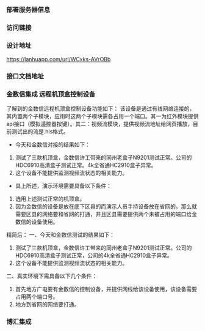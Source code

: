 ### 部署服务器信息


### 访问链接

### 设计地址
https://lanhuapp.com/url/WCxks-AVrOBb


### 接口文档地址

### 金数信集成 远程机顶盒控制设备

了解到的金数信远程机顶盒控制设备功能如下：
该设备是通过有线网络连接的，其内置两个子模块，应用时这两个子模块需各占用一个端口。其一为红外模块提供api接口（模拟遥控器按键）。其二：视频流模块，提供视频流地址给网页播放，目前测试出的流是.hls格式。

- 今天和金数信对接的结果如下：
1. 测试了三款机顶盒，金数信许工带来的同州老盒子N9201测试正常。公司的HDC6910高清盒子测试正常。4k全省通HC2910盒子异常。
2. 这个设备不能提供监测视频流状态的相关能力。

- 具上所述，演示环境需要具备以下条件：
1. 选用上述测试正常的机顶盒。
2. 因为金数信的设备是放在底下区县的而演示人员手持设备放在省网的。那么就需要区县的网络要和省网的打通，并且区县需要提供两个未被占用的端口给金数信的设备使用。


精简后：
一、今天和金数信测试的结果如下：
1. 测试了三款机顶盒，金数信许工带来的同州老盒子N9201测试正常。公司的HDC6910高清盒子测试正常，公司的4k全省通HC2910盒子异常。
2. 这个设备不能提供监测视频流状态的相关能力。

二、真实环境下需具备以下几个条件：
1. 首先地方广电要有金数信的控制设备，并提供网线给该设备使用，该设备需要占用两个端口号。
2. 地方到省网的网络要打通。


### 博汇集成


